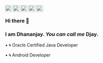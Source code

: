 <a href="https://www.linkedin.com/in/imdjay/">
  <img align="left" alt="Dhananjay's LinkedIN" width="22px" src="https://raw.githubusercontent.com/peterthehan/peterthehan/master/assets/linkedin.svg" />
</a>
<a href="https://stackoverflow.com/users/4377954/de%cb%a3">
  <img align="left" alt="Dhananjay's StackOverflow" width="22px" src="https://upload.wikimedia.org/wikipedia/commons/thumb/e/ef/Stack_Overflow_icon.svg/768px-Stack_Overflow_icon.svg.png" />
</a>
<a href="https://djay.tk">
  <img align="left" alt="Dhananjay's Website" width="22px" src="https://www.shareicon.net/data/2017/07/08/888169_www_512x512.png" />
</a>
<a href="https://www.facebook.com/imdjay9/">
  <img align="left" alt="Dhananjay's Facebook" width="22px" src="https://github.com/gauravghongde/social-icons/blob/master/SVG/Color/Facebook.svg" />
</a>
<a href="https://twitter.com/imDjay9">
  <img align="left" alt="Dhananjay Kumar | Twitter" width="22px" src="https://raw.githubusercontent.com/peterthehan/peterthehan/master/assets/twitter.svg" />
</a>

</br>

### Hi there 👋 
### I am Dhananjay.  _You can call me_ **Djay**.

<!--
**dhananjayandroid/dhananjayandroid** is a ✨ _special_ ✨ repository because its `README.md` (this file) appears on your GitHub profile.

Here are some ideas to get you started:

- 🔭 I’m currently working on ...
- 🌱 I’m currently learning ...
- 👯 I’m looking to collaborate on ...
- 🤔 I’m looking for help with ...
- 💬 Ask me about ...
- 📫 How to reach me: ...
- 😄 Pronouns: ...
- ⚡ Fun fact: ...
-->

 
• :cyclone: Oracle Certified Java Developer

• :cyclone: Android Developer
